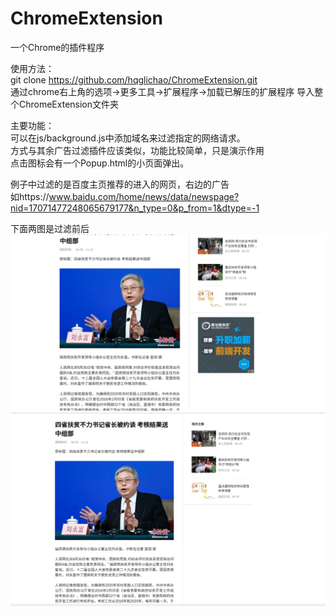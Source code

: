 # ChromeExtension
一个Chrome的插件程序   
   
     
      
使用方法：      
git clone https://github.com/hqglichao/ChromeExtension.git    
通过chrome右上角的选项->更多工具->扩展程序->加载已解压的扩展程序  导入整个ChromeExtension文件夹    
   
    
      
主要功能：       
可以在js/background.js中添加域名来过滤指定的网络请求。      
方式与其余广告过滤插件应该类似，功能比较简单，只是演示作用      
点击图标会有一个Popup.html的小页面弹出。     
      
     
      
    
     
     
例子中过滤的是百度主页推荐的进入的网页，右边的广告    
如https://www.baidu.com/home/news/data/newspage?nid=17071477248065679177&n_type=0&p_from=1&dtype=-1    
     
    
     
    
下面两图是过滤前后     
![image](https://github.com/hqglichao/ChromeExtension/blob/master/img/after.png)     
![image](https://github.com/hqglichao/ChromeExtension/blob/master/img/before.png)      
